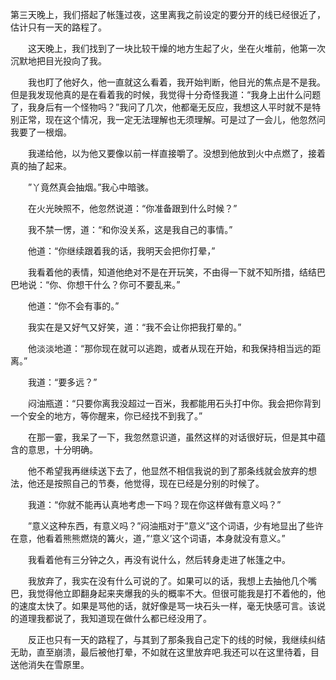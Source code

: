 第三天晚上，我们搭起了帐篷过夜，这里离我之前设定的要分开的线已经很近了，估计只有一天的路程了。

　　这天晚上，我们找到了一块比较干燥的地方生起了火，坐在火堆前，他第一次沉默地把目光投向了我。

　　我也盯了他好久，他一直就这么看着，我开始判断，他目光的焦点是不是我。但是我发现他真的是在看着我的时候，我觉得十分奇怪我道：“我身上出什么问题了，我身后有一个怪物吗？”我问了几次，他都毫无反应，我想这人平时就不是特别正常，现在这个情况，我一定无法理解也无须理解。可是过了一会儿，他忽然问我要了一根烟。

　　我递给他，以为他又要像以前一样直接嚼了。没想到他放到火中点燃了，接着真的抽了起来。

　　”丫竟然真会抽烟。”我心中暗骇。

　　在火光映照不，他忽然说道：“你准备跟到什么时候？”

　　我不禁一愣，道：“和你没关系，这是我自己的事情。”

　　他道：“你继续跟着我的话，我明天会把你打晕，”

　　我看着他的表情，知道他绝对不是在开玩笑，不由得一下就不知所措，结结巴巴地说：“你、你想干什么？你可不要乱来。”

　　他道：“你不会有事的。”

　　我实在是又好气又好笑，道：“我不会让你把我打晕的。”

　　他淡淡地道：“那你现在就可以逃跑，或者从现在开始，和我保持相当远的距离。”

　　我道：“要多远？”

　　闷油瓶道：“只要你离我没超过一百米，我都能用石头打中你。我会把你背到一个安全的地方，等你醒来，你已经找不到我了。”

　　在那一霎，我呆了一下，我忽然意识道，虽然这样的对话很好玩，但是其中蕴含的意思，十分明确。

　　他不希望我再继续送下去了，他显然不相信我说的到了那条线就会放弃的想法，他还是按照自己的节奏，他觉得，现在已经是分别的时候了。

　　我道：“你就不能再认真地考虑一下吗？现在你这样做有意义吗？”

　　”意义这种东西，有意义吗？”闷油瓶对于”意义”这个词语，少有地显出了些许在意，他看着熊熊燃烧的篝火，道，”‘意义’这个词语，本身就没有意义。”

　　我看着他有三分钟之久，再没有说什么，然后转身走进了帐篷之中。

　　我放弃了，我实在没有什么可说的了。如果可以的话，我想上去抽他几个嘴巴，我觉得他立即翻身起来夹爆我的头的概率不大。但很可能我是打不着他的，他的速度太快了。如果是骂他的话，就好像是骂一块石头一样，毫无快感可言。该说的道理我都说了，我知道现在做什么都已经没用了。

　　反正也只有一天的路程了，与其到了那条我自己定下的线的时候，我继续纠结无助，直至崩溃，最后被他打晕，不如就在这里放弃吧.我还可以在这里待着，目送他消失在雪原里。